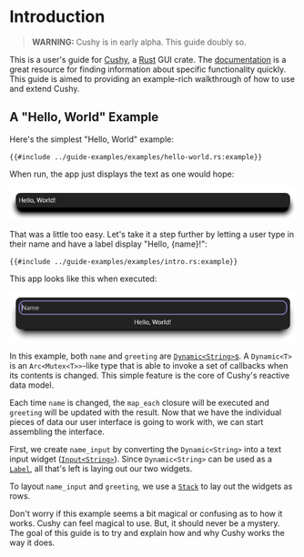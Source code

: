 # Introduction

> **WARNING:** Cushy is in early alpha. This guide doubly so.

This is a user's guide for [Cushy][cushy], a [Rust][rust] GUI crate. The
[documentation][docs] is a great resource for finding information about specific
functionality quickly. This guide is aimed to providing an example-rich
walkthrough of how to use and extend Cushy.

## A "Hello, World" Example

Here's the simplest "Hello, World" example:

```rust,no_run,no_playground
{{#include ../guide-examples/examples/hello-world.rs:example}}
```

When run, the app just displays the text as one would hope:

![Hello World Example](./examples/hello_world.png)

That was a little too easy. Let's take it a step further by letting a user type
in their name and have a label display "Hello, {name}!":

```rust,no_run,no_playground
{{#include ../guide-examples/examples/intro.rs:example}}
```

This app looks like this when executed:

![Hello Ferris Example](./examples/intro.png)

In this example, both `name` and `greeting` are [`Dynamic<String>`s][dynamic]. A
`Dynamic<T>` is an `Arc<Mutex<T>>`-like type that is able to invoke a set of
callbacks when its contents is changed. This simple feature is the core of
Cushy's reactive data model.

Each time `name` is changed, the `map_each` closure will be executed and
`greeting` will be updated with the result. Now that we have the individual
pieces of data our user interface is going to work with, we can start assembling
the interface.

First, we create `name_input` by converting the `Dynamic<String>` into a text
input widget ([`Input<String>`][input]). Since `Dynamic<String>` can be used as
a [`Label`][label], all that's left is laying out our two widgets.

To layout `name_input` and `greeting`, we use a [`Stack`][stack] to lay out the
widgets as rows.

Don't worry if this example seems a bit magical or confusing as to how it works.
Cushy can feel magical to use. But, it should never be a mystery. The goal of
this guide is to try and explain how and why Cushy works the way it does.

[cushy]: <https://github.com/khonsulabs/cushy>
[rust]: <https://rust-lang.org/>
[docs]: <{{docs}}>
[dynamic]: <{{docs}}/value/struct.Dynamic.html>
[input]: <{{docs}}/widgets/input/struct.Input.html>
[label]: <{{docs}}/widgets/label/struct.Label.html>
[stack]: <{{docs}}/widgets/stack/struct.Stack.html>
